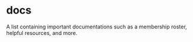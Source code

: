 # docs
A list containing important documentations such as a membership roster, helpful resources, and more.

